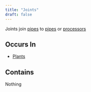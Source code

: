 ```yaml
---
title: "Joints"
draft: false
---
```


Joints join [pipes](pipes) to [pipes](pipes) or [processors](processors)

## Occurs In

* [Plants](plants)


## Contains
Nothing
